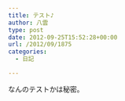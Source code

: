 ```yaml
---
title: テスト♪
author: 八雲
type: post
date: 2012-09-25T15:52:28+00:00
url: /2012/09/1875
categories:
  - 日記

---
```

なんのテストかは秘密。
